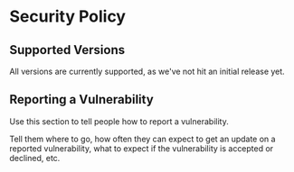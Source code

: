 # Security Policy

## Supported Versions

All versions are currently supported, as we've not hit an initial release yet.

## Reporting a Vulnerability

Use this section to tell people how to report a vulnerability.

Tell them where to go, how often they can expect to get an update on a
reported vulnerability, what to expect if the vulnerability is accepted or
declined, etc.

